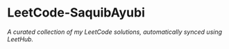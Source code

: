 # LeetCode-SaquibAyubi
*A curated collection of my LeetCode solutions, automatically synced using LeetHub.*
